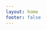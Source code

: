 ```yaml
---
layout: home
footer: false
---
```


<script setup>
import Showcases from './Showcases.vue'
</script>

<Showcases />

<!-- Idee für Showcases übernommen von astal aylur docs -->
